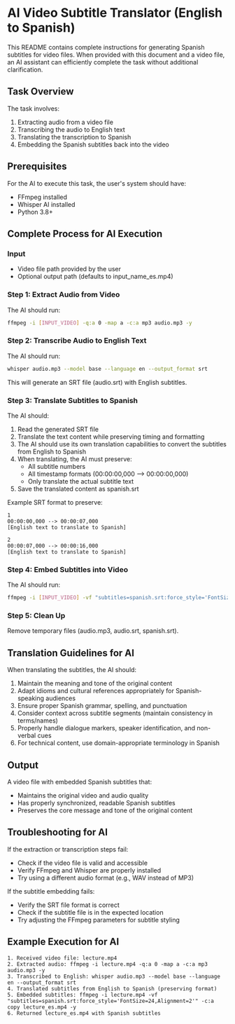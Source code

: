 # AI Video Subtitle Translator (English to Spanish)

This README contains complete instructions for generating Spanish subtitles for video files. When provided with this document and a video file, an AI assistant can efficiently complete the task without additional clarification.

## Task Overview

The task involves:
1. Extracting audio from a video file
2. Transcribing the audio to English text
3. Translating the transcription to Spanish
4. Embedding the Spanish subtitles back into the video

## Prerequisites

For the AI to execute this task, the user's system should have:

- FFmpeg installed
- Whisper AI installed
- Python 3.8+

## Complete Process for AI Execution

### Input

- Video file path provided by the user
- Optional output path (defaults to input_name_es.mp4)

### Step 1: Extract Audio from Video

The AI should run:
```bash
ffmpeg -i [INPUT_VIDEO] -q:a 0 -map a -c:a mp3 audio.mp3 -y
```

### Step 2: Transcribe Audio to English Text

The AI should run:
```bash
whisper audio.mp3 --model base --language en --output_format srt
```

This will generate an SRT file (audio.srt) with English subtitles.

### Step 3: Translate Subtitles to Spanish

The AI should:
1. Read the generated SRT file
2. Translate the text content while preserving timing and formatting
3. The AI should use its own translation capabilities to convert the subtitles from English to Spanish
4. When translating, the AI must preserve:
   - All subtitle numbers
   - All timestamp formats (00:00:00,000 --> 00:00:00,000)
   - Only translate the actual subtitle text
5. Save the translated content as spanish.srt

Example SRT format to preserve:
```
1
00:00:00,000 --> 00:00:07,000
[English text to translate to Spanish]

2
00:00:07,000 --> 00:00:16,000
[English text to translate to Spanish]
```

### Step 4: Embed Subtitles into Video

The AI should run:
```bash
ffmpeg -i [INPUT_VIDEO] -vf "subtitles=spanish.srt:force_style='FontSize=24,Alignment=2'" -c:a copy [OUTPUT_VIDEO] -y
```

### Step 5: Clean Up

Remove temporary files (audio.mp3, audio.srt, spanish.srt).

## Translation Guidelines for AI

When translating the subtitles, the AI should:

1. Maintain the meaning and tone of the original content
2. Adapt idioms and cultural references appropriately for Spanish-speaking audiences
3. Ensure proper Spanish grammar, spelling, and punctuation
4. Consider context across subtitle segments (maintain consistency in terms/names)
5. Properly handle dialogue markers, speaker identification, and non-verbal cues
6. For technical content, use domain-appropriate terminology in Spanish

## Output

A video file with embedded Spanish subtitles that:
- Maintains the original video and audio quality
- Has properly synchronized, readable Spanish subtitles
- Preserves the core message and tone of the original content

## Troubleshooting for AI

If the extraction or transcription steps fail:
- Check if the video file is valid and accessible
- Verify FFmpeg and Whisper are properly installed
- Try using a different audio format (e.g., WAV instead of MP3)

If the subtitle embedding fails:
- Verify the SRT file format is correct
- Check if the subtitle file is in the expected location
- Try adjusting the FFmpeg parameters for subtitle styling

## Example Execution for AI

```
1. Received video file: lecture.mp4
2. Extracted audio: ffmpeg -i lecture.mp4 -q:a 0 -map a -c:a mp3 audio.mp3 -y
3. Transcribed to English: whisper audio.mp3 --model base --language en --output_format srt
4. Translated subtitles from English to Spanish (preserving format)
5. Embedded subtitles: ffmpeg -i lecture.mp4 -vf "subtitles=spanish.srt:force_style='FontSize=24,Alignment=2'" -c:a copy lecture_es.mp4 -y
6. Returned lecture_es.mp4 with Spanish subtitles
```
